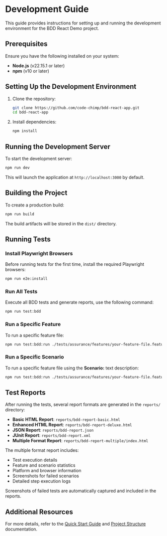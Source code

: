 # Development Guide

This guide provides instructions for setting up and running the development environment for the BDD React Demo project.

## Prerequisites

Ensure you have the following installed on your system:

- **Node.js** (v22.15.1 or later)
- **npm** (v10 or later)

## Setting Up the Development Environment

1. Clone the repository:

   ```bash
   git clone https://github.com/code-chimp/bdd-react-app.git
   cd bdd-react-app
   ```

2. Install dependencies:

   ```bash
   npm install
   ```

## Running the Development Server

To start the development server:

```bash
npm run dev
```

This will launch the application at `http://localhost:3000` by default.

## Building the Project

To create a production build:

```bash
npm run build
```

The build artifacts will be stored in the `dist/` directory.

## Running Tests

### Install Playwright Browsers

Before running tests for the first time, install the required Playwright browsers:

```bash
npm run e2e:install
```

### Run All Tests

Execute all BDD tests and generate reports, use the following command:

```bash
npm run test:bdd
```

### Run a Specific Feature

To run a specific feature file:

```bash
npm run test:bdd:run ./tests/assurance/features/your-feature-file.feature
```

### Run a Specific Scenario

To run a specific feature file using the **Scenario:** text description:

```bash
npm run test:bdd:run ./tests/assurance/features/your-feature-file.feature -- --name "Delete an existing task item from the task list"
```

## Test Reports

After running the tests, several report formats are generated in the `reports/` directory:

- **Basic HTML Report**: `reports/bdd-report-basic.html`
- **Enhanced HTML Report**: `reports/bdd-report-deluxe.html`
- **JSON Report**: `reports/bdd-report.json`
- **JUnit Report**: `reports/bdd-report.xml`
- **Multiple Format Report**: `reports/bdd-report-multiple/index.html`

The multiple format report includes:
- Test execution details
- Feature and scenario statistics
- Platform and browser information
- Screenshots for failed scenarios
- Detailed step execution logs

Screenshots of failed tests are automatically captured and included in the reports.

## Additional Resources

For more details, refer to the [Quick Start Guide](./quick-start-guide.md) and [Project Structure](./project-structure.md) documentation.
